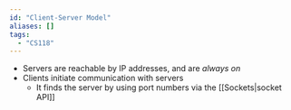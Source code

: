 ```yaml
---
id: "Client-Server Model"
aliases: []
tags:
  - "CS118"
---
```


- Servers are reachable by IP addresses, and are _always on_
- Clients initiate communication with servers
  - It finds the server by using port numbers via the [[Sockets|socket API]]
